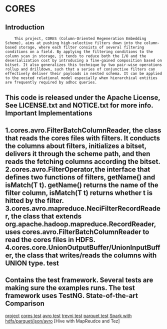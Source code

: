 CORES
=====
Introduction
-----
		This project, CORES (Column-Oriented Regeneration Embedding Scheme), aims at pushing high-selective filters down into the column-based storage, where each filter consists of several filtering conditions on a field. By applying the filtering conditions to the column scan in storage, it tends to reduce both the I/O and the deserialization cost by introducing a fine-gained composition based on bitset. It also generalizes this technique by two pair-wise operations rollup and drilldown, such that a series of conjunctive filters can effectively deliver their payloads in nested schema. It can be applied to the nested relational model especially when hierarchical entities are frequently required by adhoc queries.
This code is released under the Apache License, See LICENSE.txt and NOTICE.txt for more info.
Important Implementations
-----
1.cores.avro.FilterBatchColumnReader, the class that reads the cores files with filters. It conducts the columns about filters, initializes a bitset, delivers it through the scheme path, and then reads the fetching columns according the bitset.
2.cores.avro.FilterOperator,the interface that defines two functions of filters, getName() and isMatch(T t). getName() returns the name of the filter column, isMatch(T t) returns whether t is hitted by the filter.
3.cores.avro.mapreduce.NeciFilterRecordReader, the class that extends org.apache.hadoop.mapreduce.RecordReader, uses cores.avro.FilterBatchColumnReader to read the cores files in HDFS.
4.cores.core.UnionOutputBuffer/UnionInputBuffer, the class that writes/reads the columns with UNION type.
test
-----
Contains the test framework. Several tests are making sure the examples runs. The test framework uses TestNG.
State-of-the-art Comparison
-----
[project](https://github.com/liyang0920/cores "悬停显示")
[cores test](https://github.com/liyang0920/cores/tree/master/avro/src/test/java/local/cores/query "悬停显示")
[avro test](https://github.com/liyang0920/cores/tree/master/avro/src/test/java/local/avro/query "悬停显示")
[trevni test](https://github.com/liyang0920/cores/tree/master/avro/src/test/java/local/trevni/query "悬停显示")
[parquet test](https://github.com/liyang0920/cores/tree/master/avro/src/test/java/local/parquet/query "悬停显示")
[Spark with hdfs/parquet/json/avro](https://github.com/lwhay/spark-tpch/tree/parquet/src/main/scala/cores "悬停显示")
[Hive with MapReudce and Tez]

